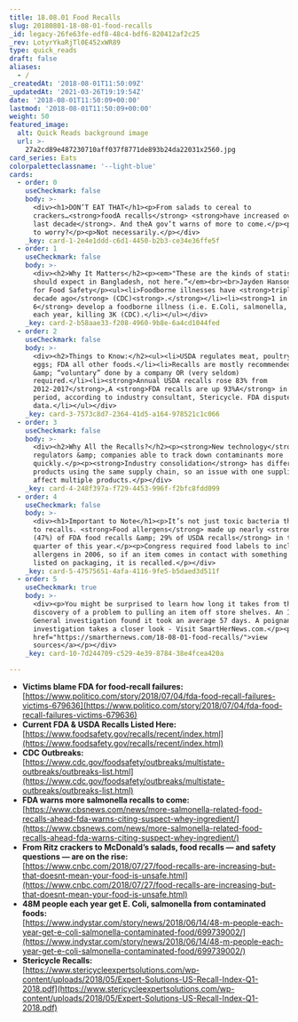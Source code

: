 ```yaml
---
title: 18.08.01 Food Recalls
slug: 20180801-18-08-01-food-recalls
_id: legacy-26fe63fe-edf8-48c4-bdf6-820412af2c25
_rev: LotyrYkaRjTl0E452xWR89
type: quick_reads
draft: false
aliases:
  - /
_createdAt: '2018-08-01T11:50:09Z'
_updatedAt: '2021-03-26T19:19:54Z'
date: '2018-08-01T11:50:09+00:00'
lastmod: '2018-08-01T11:50:09+00:00'
weight: 50
featured_image:
  alt: Quick Reads background image
  url: >-
    27a2cd89e487230710aff037f8771de893b24da22031x2560.jpg
card_series: Eats
colorpaletteclassname: '--light-blue'
cards:
  - order: 0
    useCheckmark: false
    body: >-
      <div><h1>DON’T EAT THAT</h1><p>From salads to cereal to
      crackers…<strong>foodA recalls</strong> <strong>have increased over the
      last decade</strong>. And theA gov’t warns of more to come.</p><p>Reason
      to worry?</p><p>Not necessarily.</p></div>
    _key: card-1-2e4e1ddd-c6d1-4450-b2b3-ce34e36ffe5f
  - order: 1
    useCheckmark: false
    body: >-
      <div><h2>Why It Matters</h2><p><em>"These are the kinds of statistics you
      should expect in Bangladesh, not here.”</em><br><br>Jayden Hanson, Center
      for Food Safety</p><ul><li>Foodborne illnesses have <strong>tripled from a
      decade ago</strong> (CDC)<strong>.</strong></li><li><strong>1 in
      6</strong> develop a foodborne illness (i.e. E.Coli, salmonella, listeria)
      each year, killing 3K (CDC).</li></ul></div>
    _key: card-2-b58aae33-f208-4960-9b8e-6a4cd1044fed
  - order: 2
    useCheckmark: false
    body: >-
      <div><h2>Things to Know:</h2><ul><li>USDA regulates meat, poultry &amp;
      eggs; FDA all other foods.</li><li>Recalls are mostly recommended by gov’t
      &amp; “voluntary” done by a company OR (very seldom)
      required.</li><li><strong>Annual USDA recalls rose 83% from
      2012-2017</strong>,A <strong>FDA recalls are up 93%A</strong> in same
      period, according to industry consultant, Stericycle. FDA disputes this
      data.</li></ul></div>
    _key: card-3-7573c8d7-2364-41d5-a164-978521c1c066
  - order: 3
    useCheckmark: false
    body: >-
      <div><h2>Why All the Recalls?</h2><p><strong>New technology</strong> has
      regulators &amp; companies able to track down contaminants more
      quickly.</p><p><strong>Industry consolidation</strong> has different
      products using the same supply chain, so an issue with one supplier can
      affect multiple products.</p></div>
    _key: card-4-248f397a-f729-4453-996f-f2bfc8fdd099
  - order: 4
    useCheckmark: false
    body: >-
      <div><h1>Important to Note</h1><p>It’s not just toxic bacteria that lead
      to recalls. <strong>Food allergens</strong> made up nearly <strong>half
      (47%) of FDA food recalls &amp; 29% of USDA recalls</strong> in the first
      quarter of this year.</p><p>Congress required food labels to include
      allergens in 2006, so if an item comes in contact with something not
      listed on packaging, it is recalled.</p></div>
    _key: card-5-47575651-4afa-4116-9fe5-b5daed3d511f
  - order: 5
    useCheckmark: true
    body: >-
      <div><p>You might be surprised to learn how long it takes from the time of
      discovery of a problem to pulling an item off store shelves. An Inspector
      General investigation found it took an average 57 days. A poignant
      investigation takes a closer look - Visit SmartHerNews.com.</p><p><a
      href="https://smarthernews.com/18-08-01-food-recalls/">view
      sources</a></p></div>
    _key: card-10-7d244709-c529-4e39-8784-38e4fcea420a

---
```

* **Victims blame FDA for food-recall failures:**  
[https://www.politico.com/story/2018/07/04/fda-food-recall-failures-victims-679636](https://www.politico.com/story/2018/07/04/fda-food-recall-failures-victims-679636)
* **Current FDA & USDA Recalls Listed Here:**  
[https://www.foodsafety.gov/recalls/recent/index.html](https://www.foodsafety.gov/recalls/recent/index.html)
* **CDC Outbreaks:**  
[https://www.cdc.gov/foodsafety/outbreaks/multistate-outbreaks/outbreaks-list.html](https://www.cdc.gov/foodsafety/outbreaks/multistate-outbreaks/outbreaks-list.html)
* **FDA warns more salmonella recalls to come:**  
[https://www.cbsnews.com/news/more-salmonella-related-food-recalls-ahead-fda-warns-citing-suspect-whey-ingredient/](https://www.cbsnews.com/news/more-salmonella-related-food-recalls-ahead-fda-warns-citing-suspect-whey-ingredient/)
* **From Ritz crackers to McDonald’s salads, food recalls — and safety questions — are on the rise:**  
[https://www.cnbc.com/2018/07/27/food-recalls-are-increasing-but-that-doesnt-mean-your-food-is-unsafe.html](https://www.cnbc.com/2018/07/27/food-recalls-are-increasing-but-that-doesnt-mean-your-food-is-unsafe.html)
* **48M people each year get E. Coli, salmonella from contaminated foods:**  
[https://www.indystar.com/story/news/2018/06/14/48-m-people-each-year-get-e-coli-salmonella-contaminated-food/699739002/](https://www.indystar.com/story/news/2018/06/14/48-m-people-each-year-get-e-coli-salmonella-contaminated-food/699739002/)
* **Stericycle Recalls:**  
[https://www.stericycleexpertsolutions.com/wp-content/uploads/2018/05/Expert-Solutions-US-Recall-Index-Q1-2018.pdf](https://www.stericycleexpertsolutions.com/wp-content/uploads/2018/05/Expert-Solutions-US-Recall-Index-Q1-2018.pdf)